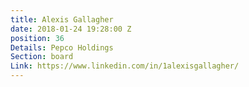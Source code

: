 ```yaml
---
title: Alexis Gallagher
date: 2018-01-24 19:28:00 Z
position: 36
Details: Pepco Holdings
Section: board
Link: https://www.linkedin.com/in/1alexisgallagher/
---
```


